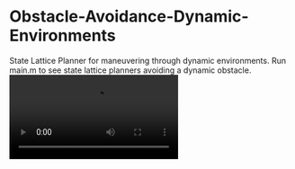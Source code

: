 # Obstacle-Avoidance-Dynamic-Environments
State Lattice Planner for maneuvering through dynamic environments.
Run main.m to see state lattice planners avoiding a dynamic obstacle. 
![](https://drive.google.com/file/d/1Oj6rCPjPCxDsBMNZNsuclGIDNdq8Grzk/view.mp4)

